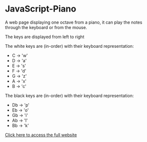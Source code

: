 # JavaScript-Piano
A web page displaying one octave from a piano, it can play the notes through the keyboard or from the mouse. 

The keys are displayed from left to right

The white keys are (in-order) with their keyboard representation:
- C -> 'w'
- D -> 'a'
- E -> 's'
- F -> 'd'
- G -> 'z'
- A -> 'x'
- B -> 'c'

The black keys are (in-order) with their keyboard representation:
- Db -> 'p'
- Eb -> 'o'
- Gb -> 'i'
- Ab -> 'l'
- Bb -> 'k'

[Click here to access the full website](https://graygillis.github.io/JavaScript-Piano/Piano/)
